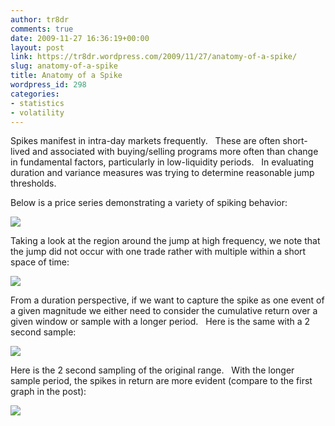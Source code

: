 ```yaml
---
author: tr8dr
comments: true
date: 2009-11-27 16:36:19+00:00
layout: post
link: https://tr8dr.wordpress.com/2009/11/27/anatomy-of-a-spike/
slug: anatomy-of-a-spike
title: Anatomy of a Spike
wordpress_id: 298
categories:
- statistics
- volatility
---
```


Spikes manifest in intra-day markets frequently.   These are often short-lived and associated with buying/selling programs more often than change in fundamental factors, particularly in low-liquidity periods.   In evaluating duration and variance measures was trying to determine reasonable jump thresholds.

Below is a price series demonstrating a variety of spiking behavior:

[![](http://tr8dr.files.wordpress.com/2009/11/picture-104.png)](http://tr8dr.files.wordpress.com/2009/11/picture-104.png)

Taking a look at the region around the jump at high frequency, we note that the jump did not occur with one trade rather with multiple within a short space of time:

[![](http://tr8dr.files.wordpress.com/2009/11/picture-114.png)](http://tr8dr.files.wordpress.com/2009/11/picture-114.png)

From a duration perspective, if we want to capture the spike as one event of a given magnitude we either need to consider the cumulative return over a given window or sample with a longer period.   Here is the same with a 2 second sample:

[![](http://tr8dr.files.wordpress.com/2009/11/picture-121.png)](http://tr8dr.files.wordpress.com/2009/11/picture-121.png)

Here is the 2 second sampling of the original range.   With the longer sample period, the spikes in return are more evident (compare to the first graph in the post):

[![](http://tr8dr.files.wordpress.com/2009/11/picture-131.png)](http://tr8dr.files.wordpress.com/2009/11/picture-131.png)










